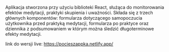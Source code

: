 Aplikacja stworzona przy użyciu biblioteki React, służąca do monitorowania efektów medytacji, praktyki skupienia i uważności. Składa się z trzech głównych komponentów: formularza dotyczącego samopoczucia użytkownika przed praktyką medytacji, formularza po praktyce oraz dziennika z podsumowaniem w którym można śledzić długoterminowe efekty medytacji.

link do wersji live: https://pocieszappka.netlify.app/
